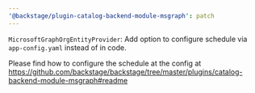 ```yaml
---
'@backstage/plugin-catalog-backend-module-msgraph': patch
---
```


`MicrosoftGraphOrgEntityProvider`: Add option to configure schedule via `app-config.yaml` instead of in code.

Please find how to configure the schedule at the config at
https://github.com/backstage/backstage/tree/master/plugins/catalog-backend-module-msgraph#readme
